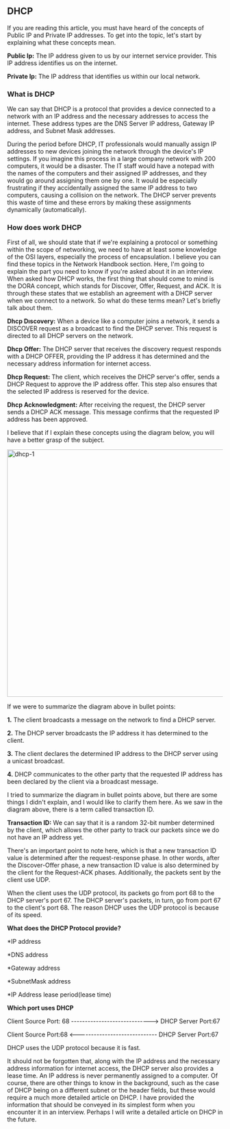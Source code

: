 ## DHCP ##   
If you are reading this article, you must have heard of the concepts of Public IP and Private IP addresses. To get into the topic, let's start by explaining what these concepts mean.

**Public Ip:** The IP address given to us by our internet service provider. This IP address identifies us on the internet.

**Private Ip:** The IP address that identifies us within our local network.

### What is DHCP ### 

We can say that DHCP is a protocol that provides a device connected to a network with an IP address and the necessary addresses to access the internet. These address types are the DNS Server IP address, Gateway IP address, and Subnet Mask addresses.

During the period before DHCP, IT professionals would manually assign IP addresses to new devices joining the network through the device's IP settings. If you imagine this process in a large company network with 200 computers, it would be a disaster. The IT staff would have a notepad with the names of the computers and their assigned IP addresses, and they would go around assigning them one by one. It would be especially frustrating if they accidentally assigned the same IP address to two computers, causing a collision on the network. The DHCP server prevents this waste of time and these errors by making these assignments dynamically (automatically).

### How does work DHCP ###

First of all, we should state that if we're explaining a protocol or something within the scope of networking, we need to have at least some knowledge of the OSI layers, especially the process of encapsulation. I believe you can find these topics in the Network Handbook section. Here, I'm going to explain the part you need to know if you're asked about it in an interview. When asked how DHCP works, the first thing that should come to mind is the DORA concept, which stands for Discover, Offer, Request, and ACK. It is through these states that we establish an agreement with a DHCP server when we connect to a network. So what do these terms mean? Let's briefly talk about them.

**Dhcp Dıscovery:** When a device like a computer joins a network, it sends a DISCOVER request as a broadcast to find the DHCP server. This request is directed to all DHCP servers on the network.

**Dhcp Offer:** The DHCP server that receives the discovery request responds with a DHCP OFFER, providing the IP address it has determined and the necessary address information for internet access. 

**Dhcp Request:** The client, which receives the DHCP server's offer, sends a DHCP Request to approve the IP address offer. This step also ensures that the selected IP address is reserved for the device.

**Dhcp Acknowledgment:** After receiving the request, the DHCP server sends a DHCP ACK message. This message confirms that the requested IP address has been approved.

I believe that if I explain these concepts using the diagram below, you will have a better grasp of the subject.

<img width="1146" height="577" alt="dhcp-1" src="https://github.com/user-attachments/assets/ae12c310-23ed-4241-af3a-7baaa404c362" />

If we were to summarize the diagram above in bullet points:

**1.** The client broadcasts a message on the network to find a DHCP server.

**2.** The DHCP server broadcasts the IP address it has determined to the client.

**3.** The client declares the determined IP address to the DHCP server using a unicast broadcast.

**4.** DHCP communicates to the other party that the requested IP address has been declared by the client via a broadcast message.

I tried to summarize the diagram in bullet points above, but there are some things I didn't explain, and I would like to clarify them here. As we saw in the diagram above, there is a term called transaction ID.

**Transaction ID:** We can say that it is a random 32-bit number determined by the client, which allows the other party to track our packets since we do not have an IP address yet.

There's an important point to note here, which is that a new transaction ID value is determined after the request-response phase. In other words, after the Discover-Offer phase, a new transaction ID value is also determined by the client for the Request-ACK phases. Additionally, the packets sent by the client use UDP.

When the client uses the UDP protocol, its packets go from port 68 to the DHCP server's port 67. The DHCP server's packets, in turn, go from port 67 to the client's port 68. The reason DHCP uses the UDP protocol is because of its speed.

**What does the DHCP Protocol provide?**

*IP address

*DNS address

*Gateway address

*SubnetMask address

*IP Address lease period(lease time)

**Which port uses DHCP**

Client Source Port: 68 -----------------------------> DHCP Server Port:67

Client Source Port:68  <----------------------------- DHCP Server Port:67

DHCP uses the UDP protocol because it is fast.

It should not be forgotten that, along with the IP address and the necessary address information for internet access, the DHCP server also provides a lease time. An IP address is never permanently assigned to a computer. Of course, there are other things to know in the background, such as the case of DHCP being on a different subnet or the header fields, but these would require a much more detailed article on DHCP. I have provided the information that should be conveyed in its simplest form when you encounter it in an interview. Perhaps I will write a detailed article on DHCP in the future.










